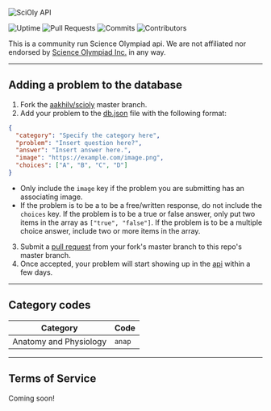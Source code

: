 ![SciOly API](https://user-images.githubusercontent.com/65052071/116440264-ebdf6d80-a815-11eb-8616-276a29558474.png)

![Uptime](https://img.shields.io/uptimerobot/ratio/7/m787980980-78325a4e551f1aad9a2d3911?color=2E66B6&label=Uptime&style=flat-square) ![Pull Requests](https://img.shields.io/github/issues-pr-raw/aakhilv/scioly?color=2E66B6&label=Pull%20Requests&style=flat-square) ![Commits](https://img.shields.io/github/commit-activity/m/aakhilv/scioly?color=2E66B6&label=Commits&style=flat-square) ![Contributors](https://img.shields.io/github/contributors/aakhilv/scioly?color=2E66B6&label=Contributors&style=flat-square)

This is a community run Science Olympiad api. We are not affiliated nor endorsed by [Science Olympiad Inc.](https://www.soinc.org) in any way.

---

## Adding a problem to the database

1. Fork the [aakhilv/scioly](https://github.com/aakhilv/scioly/fork) master branch.
2. Add your problem to the [db.json](https://github.com/aakhilv/scioly/blob/main/db.json) file with the following format:

```json
{
  "category": "Specify the category here",
  "problem": "Insert question here?",
  "answer": "Insert answer here.",
  "image": "https://example.com/image.png",
  "choices": ["A", "B", "C", "D"]
}
```

* Only include the `image` key if the problem you are submitting has an associating image.
* If the problem is to be a to be a free/written response, do not include the `choices` key. If the problem is to be a true or false answer, only put two items in the array as `["true", "false"]`. If the problem is to be a multiple choice answer, include two or more items in the array.

3. Submit a [pull request](https://github.com/aakhilv/scioly/compare) from your fork's master branch to this repo's master branch.
4. Once accepted, your problem will start showing up in the [api](https://scioly.js.org/api) within a few days.

---

## Category codes

|Category|Code|
|---|---|
|Anatomy and Physiology|`anap`|

---

## Terms of Service

Coming soon!
